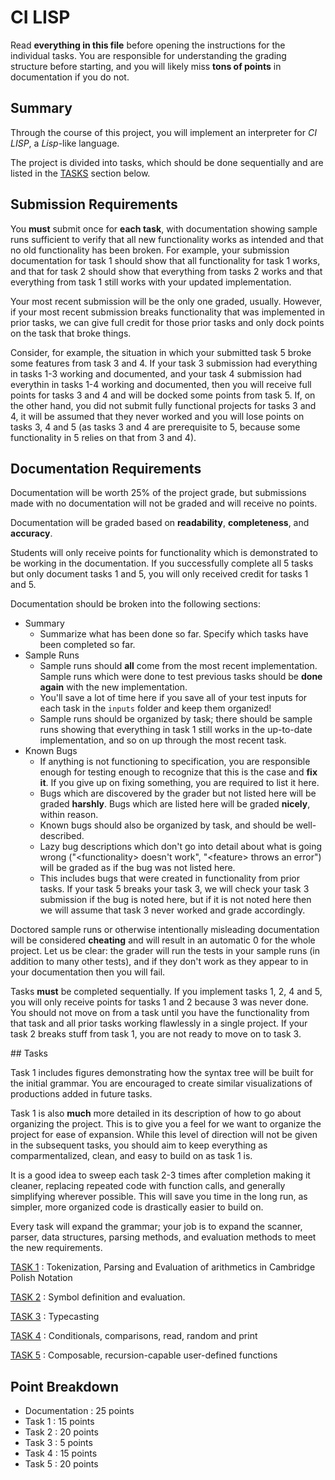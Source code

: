 # CI LISP

Read **everything in this file** before opening the instructions for the individual tasks. You are responsible for understanding the grading structure before starting, and you will likely miss **tons of points** in documentation if you do not.

## Summary

Through the course of this project, you will implement an interpreter for *CI LISP*, a *Lisp*-like language.

The project is divided into tasks, which should be done sequentially and are listed in the [TASKS](#tasks) section below.

## Submission Requirements

You **must** submit once for **each task**, with documentation showing sample runs sufficient to verify that all new functionality works as intended and that no old functionality has been broken. For example, your submission documentation for task 1 should show that all functionality for task 1 works, and that for task 2 should show that everything from tasks 2 works and that everything from task 1 still works with your updated implementation.

Your most recent submission will be the only one graded, usually. However, if your most recent submission breaks functionality that was implemented in prior tasks, we can give full credit for those prior tasks and only dock points on the task that broke things.

Consider, for example, the situation in which your submitted task 5 broke some features from task 3 and 4. If your task 3 submission had everything in tasks 1-3 working and documented, and your task 4 submission had everythin in tasks 1-4 working and documented, then you will receive full points for tasks 3 and 4 and will be docked some points from task 5. If, on the other hand, you did not submit fully functional projects for tasks 3 and 4, it will be assumed that they never worked and you will lose points on tasks 3, 4 and 5 (as tasks 3 and 4 are prerequisite to 5, because some functionality in 5 relies on that from 3 and 4).

## Documentation Requirements

Documentation will be worth 25% of the project grade, but submissions made with no documentation will not be graded and will receive no points.

Documentation will be graded based on **readability**, **completeness**, and **accuracy**.

Students will only receive points for functionality which is demonstrated to be working in the documentation. If you successfully complete all 5 tasks but only document tasks 1 and 5, you will only received credit for tasks 1 and 5.

Documentation should be broken into the following sections:

* Summary
	* Summarize what has been done so far. Specify which tasks have been completed so far.
* Sample Runs
	* Sample runs should **all** come from the most recent implementation. Sample runs which were done to test previous tasks should be **done again** with the new implementation.
	* You'll save a lot of time here if you save all of your test inputs for each task in the `inputs` folder and keep them organized!
	* Sample runs should be organized by task; there should be sample runs showing that everything in task 1 still works in the up-to-date implementation, and so on up through the most recent task.
* Known Bugs
	* If anything is not functioning to specification, you are responsible enough for testing enough to recognize that this is the case and **fix it**. If you give up on fixing something, you are required to list it here.
	* Bugs which are discovered by the grader but not listed here will be graded **harshly**. Bugs which are listed here will be graded **nicely**, within reason.
	* Known bugs should also be organized by task, and should be well-described.
	* Lazy bug descriptions which don't go into detail about what is going wrong ("\<functionality\> doesn't work", "\<feature\> throws an error") will be graded as if the bug was not listed here.
	* This includes bugs that were created in functionality from prior tasks. If your task 5 breaks your task 3, we will check your task 3 submission if the bug is noted here, but if it is not noted here then we will assume that task 3 never worked and grade accordingly.

Doctored sample runs or otherwise intentionally misleading documentation will be considered **cheating** and will result in an automatic 0 for the whole project. Let us be clear: the grader will run the tests in your sample runs (in addition to many other tests), and if they don't work as they appear to in your documentation then you will fail.

Tasks **must** be completed sequentially. If you implement tasks 1, 2, 4 and 5, you will only receive points for tasks 1 and 2 because 3 was never done. You should not move on from a task until you have the functionality from that task and all prior tasks working flawlessly in a single project. If your task 2 breaks stuff from task 1, you are not ready to move on to task 3.


##<a name="tasks"></a> Tasks

Task 1 includes figures demonstrating how the syntax tree will be built for the initial grammar. You are encouraged to create similar visualizations of productions added in future tasks.

Task 1 is also **much** more detailed in its description of how to go about organizing the project. This is to give you a feel for we want to organize the project for ease of expansion. While this level of direction will not be given in the subsequent tasks, you should aim to keep everything as comparmentalized, clean, and easy to build on as task 1 is. 

It is a good idea to sweep each task 2-3 times after completion making it cleaner, replacing repeated code with function calls, and generally simplifying wherever possible. This will save you time in the long run, as simpler, more organized code is drastically easier to build on.

Every task will expand the grammar; your job is to expand the scanner, parser, data structures, parsing methods, and evaluation methods to meet the new requirements.

[TASK 1](./instructions/task_1.md) : Tokenization, Parsing and Evaluation of arithmetics in Cambridge Polish Notation

[TASK 2](./instructions/task_2.md) : Symbol definition and evaluation.

[TASK 3](./instructions/task_3.md) : Typecasting

[TASK 4](./instructions/task_4.md) : Conditionals, comparisons, read, random and print

[TASK 5](./instructions/task_5.md) : Composable, recursion-capable user-defined functions

## Point Breakdown

* Documentation : 25 points
* Task 1 : 15 points
* Task 2 : 20 points
* Task 3 : 5 points
* Task 4 : 15 points
* Task 5 : 20 points
